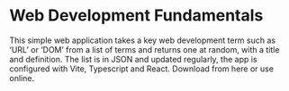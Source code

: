 # Web Development Fundamentals

This simple web application takes a key web development term such as ‘URL’ or ‘DOM’ from a list of terms and returns one at random, with a title and definition. The list is in JSON and updated regularly, the app is configured with Vite, Typescript and React. Download from here or use online.
